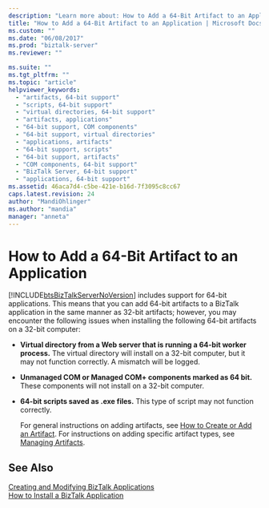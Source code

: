 ```yaml
---
description: "Learn more about: How to Add a 64-Bit Artifact to an Application"
title: "How to Add a 64-Bit Artifact to an Application | Microsoft Docs"
ms.custom: ""
ms.date: "06/08/2017"
ms.prod: "biztalk-server"
ms.reviewer: ""

ms.suite: ""
ms.tgt_pltfrm: ""
ms.topic: "article"
helpviewer_keywords: 
  - "artifacts, 64-bit support"
  - "scripts, 64-bit support"
  - "virtual directories, 64-bit support"
  - "artifacts, applications"
  - "64-bit support, COM components"
  - "64-bit support, virtual directories"
  - "applications, artifacts"
  - "64-bit support, scripts"
  - "64-bit support, artifacts"
  - "COM components, 64-bit support"
  - "BizTalk Server, 64-bit support"
  - "applications, 64-bit support"
ms.assetid: 46aca7d4-c5be-421e-b16d-7f3095c8cc67
caps.latest.revision: 24
author: "MandiOhlinger"
ms.author: "mandia"
manager: "anneta"
---
```

# How to Add a 64-Bit Artifact to an Application
[!INCLUDE[btsBizTalkServerNoVersion](../includes/btsbiztalkservernoversion-md.md)] includes support for 64-bit applications. This means that you can add 64-bit artifacts to a BizTalk application in the same manner as 32-bit artifacts; however, you may encounter the following issues when installing the following 64-bit artifacts on a 32-bit computer:  
  
- **Virtual directory from a Web server that is running a 64-bit worker process.** The virtual directory will install on a 32-bit computer, but it may not function correctly. A mismatch will be logged.  
  
- **Unmanaged COM or Managed COM+ components marked as 64 bit.** These components will not install on a 32-bit computer.  
  
- **64-bit scripts saved as .exe files.** This type of script may not function correctly.  
  
  For general instructions on adding artifacts, see [How to Create or Add an Artifact](../core/how-to-create-or-add-an-artifact.md). For instructions on adding specific artifact types, see [Managing Artifacts](../core/managing-artifacts.md).  
  
## See Also  
 [Creating and Modifying BizTalk Applications](../core/creating-and-modifying-biztalk-applications.md)   
 [How to Install a BizTalk Application](../core/how-to-install-a-biztalk-application.md)
